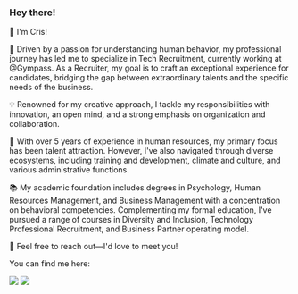 ### Hey there!

<!--
**mullercr/mullercr** is a ✨ _special_ ✨ repository because its `README.md` (this file) appears on your GitHub profile.

Here are some ideas to get you started:

- 🔭 I’m currently working on ...
- 🌱 I’m currently learning ...
- 👯 I’m looking to collaborate on ...
- 🤔 I’m looking for help with ...
- 💬 Ask me about ...
- 📫 How to reach me: ...
- 😄 Pronouns: ...
- ⚡ Fun fact: ...
-->

👋 I'm Cris!

🧠 Driven by a passion for understanding human behavior, my professional journey has led me to specialize in Tech Recruitment, currently working at @Gympass. As a Recruiter, my goal is to craft an exceptional experience for candidates, bridging the gap between extraordinary talents and the specific needs of the business.

💡 Renowned for my creative approach, I tackle my responsibilities with innovation, an open mind, and a strong emphasis on organization and collaboration.

💼 With over 5 years of experience in human resources, my primary focus has been talent attraction. However, I've also navigated through diverse ecosystems, including training and development, climate and culture, and various administrative functions.

📚 My academic foundation includes degrees in Psychology, Human Resources Management, and Business Management with a concentration on behavioral competencies. Complementing my formal education, I've pursued a range of courses in Diversity and Inclusion, Technology Professional Recruitment, and Business Partner operating model.

🙏 Feel free to reach out—I'd love to meet you!

You can find me here: <div><a href="https://www.linkedin.com/in/cristinemuller" target="_blank"><img loading="lazy" src="https://img.shields.io/badge/-LinkedIn-%230077B5?style=for-the-badge&logo=linkedin&logoColor=white" target="_blank"></a> <a href = "mailto:cristine.muller@gympass.com"><img loading="lazy" src="https://img.shields.io/badge/Gmail-D14836?style=for-the-badge&logo=gmail&logoColor=white" target="_blank"></a>
  
</div>
